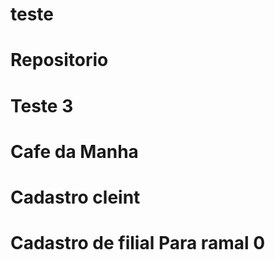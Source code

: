 # teste
# Repositorio
# Teste 3
# Cafe da Manha
# Cadastro cleint
# Cadastro de filial Para ramal 0
